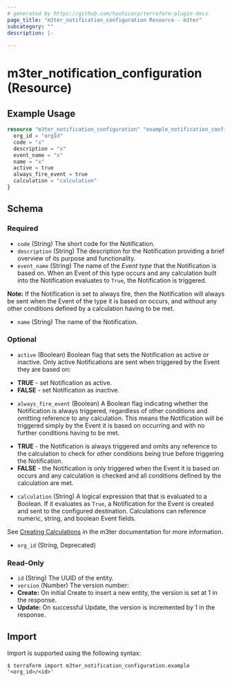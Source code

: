 ```yaml
---
# generated by https://github.com/hashicorp/terraform-plugin-docs
page_title: "m3ter_notification_configuration Resource - m3ter"
subcategory: ""
description: |-
  
---
```


# m3ter_notification_configuration (Resource)



## Example Usage

```terraform
resource "m3ter_notification_configuration" "example_notification_configuration" {
  org_id = "orgId"
  code = "x"
  description = "x"
  event_name = "x"
  name = "x"
  active = true
  always_fire_event = true
  calculation = "calculation"
}
```

<!-- schema generated by tfplugindocs -->
## Schema

### Required

- `code` (String) The short code for the Notification.
- `description` (String) The description for the Notification providing a brief overview of its purpose and functionality.
- `event_name` (String) The name of the *Event type* that the Notification is based on. When an Event of this type occurs and any calculation built into the Notification evaluates to `True`, the Notification is triggered.

**Note:** If the Notification is set to always fire, then the Notification will always be sent when the Event of the type it is based on occurs, and without any other conditions defined by a calculation having to be met.
- `name` (String) The name of the Notification.

### Optional

- `active` (Boolean) Boolean flag that sets the Notification as active or inactive. Only active Notifications are sent when triggered by the Event they are based on:

* **TRUE** - set Notification as active. 
* **FALSE** - set Notification as inactive.
- `always_fire_event` (Boolean) A Boolean flag indicating whether the Notification is always triggered, regardless of other conditions and omitting reference to any calculation. This means the Notification will be triggered simply by the Event it is based on occurring and with no further conditions having to be met.
 
*  **TRUE** - the Notification is always triggered and omits any reference to the calculation to check for other conditions being true before triggering the Notification.
*  **FALSE** - the Notification is only triggered when the Event it is based on occurs and any calculation is checked and all conditions defined by the calculation are met.
- `calculation` (String) A logical expression that that is evaluated to a Boolean. If it evaluates as `True`, a Notification for the Event is created and sent to the configured destination. 
Calculations can reference numeric, string, and boolean Event fields.  

See [Creating Calculations](https://www.m3ter.com/docs/guides/utilizing-events-and-notifications/key-concepts-and-relationships#creating-calculations) in the m3ter documentation for more information.
- `org_id` (String, Deprecated)

### Read-Only

- `id` (String) The UUID of the entity.
- `version` (Number) The version number:
- **Create:** On initial Create to insert a new entity, the version is set at 1 in the response.
- **Update:** On successful Update, the version is incremented by 1 in the response.

## Import

Import is supported using the following syntax:

```shell
$ terraform import m3ter_notification_configuration.example '<org_id>/<id>'
```
